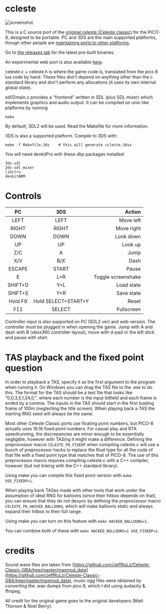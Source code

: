 # ccleste

![screenshot](https://raw.githubusercontent.com/lemon-sherbet/ccleste/master/screenshot.png)

This is a C source port of the [original celeste (Celeste classic)](https://www.lexaloffle.com/bbs/?tid=2145) for the PICO-8, designed to be portable. PC and 3DS are the main supported platforms, though other people are [maintaining ports to other platforms](https://github.com/lemon32767/ccleste/network/members).

Go to [the releases tab](https://github.com/lemon-sherbet/ccleste/releases) for the latest pre-built binaries.

An experimental web port is also available [here](https://lemon32767.github.io/ccleste.html).

celeste.c + celeste.h is where the game code is, translated from the pico 8 lua code by hand.
These files don't depend on anything other than the c standard library and don't perform any allocations (it uses its own internal global state).

sdl12main.c provides a "frontend" written in SDL (plus SDL mixer) which implements graphics and audio output. It can be compiled on unix-like platforms by running
```
make
```
By default, SDL2 will be used. Read the Makefile for more information.

3DS is also a supported platform. Compile to 3DS with:
```
make -f Makefile.3ds    # this will generate ccleste.3dsx
```
You will need devkitPro with these dkp packages installed:
```
3ds-sdl
3ds-sdl_mixer
libctru
devkitARM
```

# Controls

|PC                |3DS                |Action              |
|:----------------:|:-----------------:|-------------------:|
|LEFT              |LEFT               | Move left          |
|RIGHT             |RIGHT              | Move right         |
|DOWN              |DOWN               | Look down          |
|UP                |UP                 | Look up            |
|Z/C               |A                  | Jump               |
|X/V               |B/X                | Dash               |
|ESCAPE            |START              | Pause              |
|E                 |L+R                | Toggle screenshake |
|SHIFT+D           |Y+L                | Load state         |
|SHIFT+S           |Y+R                | Save state         |
|Hold F9           |Hold SELECT+START+Y| Reset              |
|F11               |SELECT             | Fullscreen         |

Controller input is also supported on PC (SDL2 ver) and web version. The controller must be plugged in when opening the game.
Jump with A and dash with B (xbox360 controller layout), move with d-pad or the left stick and pause with start.

# TAS playback and the fixed point question

In order to playback a TAS, specify it as the first argument to the program when running it. On Windows you can drag the TAS file to the .exe to do this.
The format for the TAS should be a text file that looks like "0,0,3,5,1,34,0,", where each number is the input bitfield and each frame is ended by a comma.
The inputs in the TAS should start in the first loading frame of 100m (neglecting the title screen). When playing back a TAS the starting RNG seed will always be the same.

Most other Celeste Classic ports use floating point numbers, but PICO-8 actually uses 16.16 fixed point numbers.
For casual play and RTA speedrunning, the discrepancies are minor enough to be essentially negligible, however with TASing it might make a difference.
Defining the preprocessor macro `CELESTE_P8_FIXEDP` when compiling celeste.c will use a bunch of preprocessor hacks to replace the float type for all the
code of that file with a fixed point type that matches that of PICO-8. The use of this preprocessor macro requires compiling celeste.c with a C++ compiler, however (but not linking with the C++ standard library).

Using make you can compile this fixed point version with `make USE_FIXEDP=1`.

When playing back TASes made with other tools that work under the assumption of ideal RNG for balloons (since their hitbox depends on that), you can ensure that they do not desync by
defining the preprocessor macro `CELESTE_P8_HACKED_BALLOONS`, which will make balloons static and always expand their hitbox to their full range.

Using make you can turn on this feature with `make HACKED_BALLOONS=1`.

You can combine both of these with `make HACKED_BALLOONS=1 USE_FIXEDP=1`.

# credits

Sound wave files are taken from [https://github.com/JeffRuLz/Celeste-Classic-GBA/tree/master/maxmod_data](https://github.com/JeffRuLz/Celeste-Classic-GBA/tree/master/maxmod_data),
music ogg files were obtained by converting the .wav dumps from pico 8, which I did using audacity & ffmpeg.

All credit for the original game goes to the original developers (Matt Thorson & Noel Berry).
